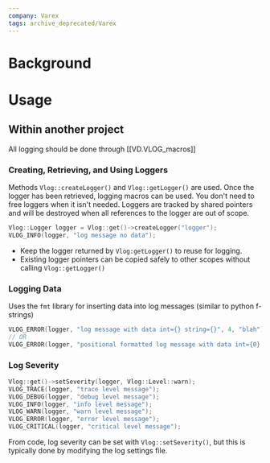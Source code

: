```yaml
---
company: Varex
tags: archive_deprecated/Varex
---
```

# Background
# Usage
## Within another project
All logging should be done through [[VD.VLOG_macros]]
### Creating, Retrieving, and Using Loggers
Methods `Vlog::createLogger()` and `Vlog::getLogger()` are used. Once the logger has been retrieved, logging macros can be used. You don't need to free loggers when it isn't needed. Loggers are tracked by shared pointers and will be destroyed when all references to the logger are out of scope. 
```cpp
Vlog::Logger logger = Vlog::get()->createLogger("logger");
VLOG_INFO(logger, "log message no data");
```
- Keep the logger returned by `Vlog:getLogger()` to reuse for logging. 
- Existing logger pointers can be copied safely to other scopes without calling `Vlog::getLogger()`

### Logging Data
Uses the `fmt` library for inserting data into log messages (similar to python f-strings)
```cpp
VLOG_ERROR(logger, "log message with data int={} string={}", 4, "blah");
// OR
VLOG_ERROR(logger, "positional formatted log message with data int={0} string={1} int again={0}", 22, "asdfajh");
```

### Log Severity
```cpp
Vlog::get()->setSeverity(logger, Vlog::Level::warn);
VLOG_TRACE(logger, "trace level message");
VLOG_DEBUG(logger, "debug level message");
VLOG_INFO(logger, "info level message");
VLOG_WARN(logger, "warn level message");
VLOG_ERROR(logger, "error level message");
VLOG_CRITICAL(logger, "critical level message");
```

From code, log severity can be set with `Vlog::setSeverity()`, but this is typically done by modifying the log settings file. 
